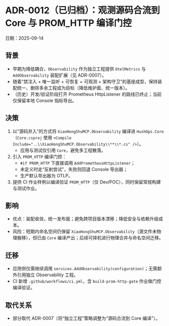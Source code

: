 # ADR-0012（已归档）：观测源码合流到 Core 与 PROM_HTTP 编译门控

日期：2025-09-14

## 背景

- 早期为降低耦合，`Observability` 作为独立工程提供 `OtelMetrics` 与 `AddObservability` 装配扩展（见 ADR-0007）。
- 随着“禁注入 + 唯一监听 + 可恢复 + 可观测 + 架构守卫”的基座成型，保持装配统一、删除多余工程成为目标（降低维护面、统一版本）。
- （历史）开发/验证阶段打开 Prometheus HttpListener 的路线已终止；当前仅保留本地 Console 指标导出。

## 决策

1. 以“源码并入”的方式将 `XiaoHongShuMCP.Observability` 编译进 `HushOps.Core`（`Core.csproj` 使用 `<Compile Include="..\\XiaoHongShuMCP.Observability\\**\\*.cs" />`）。
   - 应用与测试仅引用 `Core`，避免多工程散落。
2. 引入 `PROM_HTTP` 编译门控：
   - `#if PROM_HTTP` 下直接调用 `AddPrometheusHttpListener`；
   - 未定义时走“反射尝试”，失败则回退 Console 导出器；
   - 生产默认导出器为 OTLP。
3. 提供 CI 作业样例以编译验证 `PROM_HTTP`（仅 Dev/POC），同时保留常规构建与测试作业。

## 影响

- 优点：装配收敛，统一发布面；避免跨项目版本漂移；降低安全与依赖升级成本。
- 风险：短期内命名空间仍保留 `XiaoHongShuMCP.Observability`（源文件未物理搬移），但已由 `Core` 编译产出；后续可择机进行物理合并与命名空间迁移。

## 迁移

- 应用侧仅需继续调用 `services.AddObservability(configuration)`；无需额外引用独立 Observability 工程。
- CI 新增 `.github/workflows/ci.yml`，含 `build-prom-http-gate` 作业做门控编译验证。

## 取代关系

- 部分取代 ADR-0007（将“独立工程”策略调整为“源码合流到 Core 编译”）。
